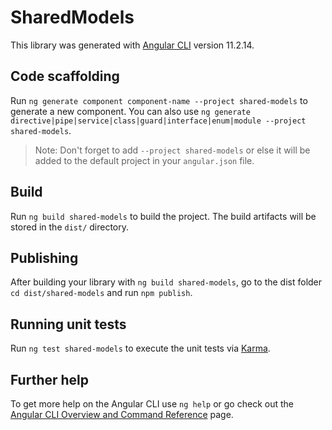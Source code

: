 # SharedModels

This library was generated with [Angular CLI](https://github.com/angular/angular-cli) version 11.2.14.

## Code scaffolding

Run `ng generate component component-name --project shared-models` to generate a new component. You can also use `ng generate directive|pipe|service|class|guard|interface|enum|module --project shared-models`.
> Note: Don't forget to add `--project shared-models` or else it will be added to the default project in your `angular.json` file. 

## Build

Run `ng build shared-models` to build the project. The build artifacts will be stored in the `dist/` directory.

## Publishing

After building your library with `ng build shared-models`, go to the dist folder `cd dist/shared-models` and run `npm publish`.

## Running unit tests

Run `ng test shared-models` to execute the unit tests via [Karma](https://karma-runner.github.io).

## Further help

To get more help on the Angular CLI use `ng help` or go check out the [Angular CLI Overview and Command Reference](https://angular.io/cli) page.
